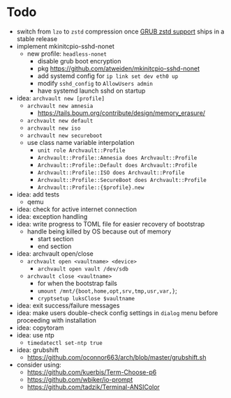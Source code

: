 Todo
====

- switch from `lzo` to `zstd` compression once [GRUB zstd support][GRUB
  zstd support] ships in a stable release
- implement mkinitcpio-sshd-nonet
  - new profile: `headless-nonet`
    - disable grub boot encryption
    - pkg https://github.com/atweiden/mkinitcpio-sshd-nonet
    - add systemd config for `ip link set dev eth0 up`
    - modify `sshd_config` to `AllowUsers admin`
    - have systemd launch sshd on startup
- idea: `archvault new [profile]`
  - `archvault new amnesia`
    - https://tails.boum.org/contribute/design/memory_erasure/
  - `archvault new default`
  - `archvault new iso`
  - `archvault new secureboot`
  - use class name variable interpolation
    - `unit role Archvault::Profile`
    - `Archvault::Profile::Amnesia does Archvault::Profile`
    - `Archvault::Profile::Default does Archvault::Profile`
    - `Archvault::Profile::ISO does Archvault::Profile`
    - `Archvault::Profile::SecureBoot does Archvault::Profile`
    - `Archvault::Profile::{$profile}.new`
- idea: add tests
  - qemu
- idea: check for active internet connection
- idea: exception handling
- idea: write progress to TOML file for easier recovery of bootstrap
  - handle being killed by OS because out of memory
    - start section
    - end section
- idea: archvault open/close
  - `archvault open <vaultname> <device>`
    - `archvault open vault /dev/sdb`
  - `archvault close <vaultname>`
    - for when the bootstrap fails
    - `umount /mnt/{boot,home,opt,srv,tmp,usr,var,}`;
    - `cryptsetup luksClose $vaultname`
- idea: exit success/failure messages
- idea: make users double-check config settings in `dialog` menu before
  proceeding with installation
- idea: copytoram
- idea: use ntp
  - `timedatectl set-ntp true`
- idea: grubshift
  - https://github.com/oconnor663/arch/blob/master/grubshift.sh
- consider using:
  - https://github.com/kuerbis/Term-Choose-p6
  - https://github.com/wbiker/io-prompt
  - https://github.com/tadzik/Terminal-ANSIColor

[GRUB zstd support]: https://git.savannah.gnu.org/cgit/grub.git/commit/?id=386128648606a3aa6ae7108d1c9af52258202279
